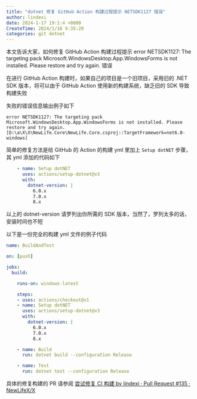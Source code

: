 ```yaml
---
title: "dotnet 修复 GitHub Action 构建过程提示 NETSDK1127 错误"
author: lindexi
date: 2024-1-17 19:1:4 +0800
CreateTime: 2024/1/16 9:35:20
categories: git dotnet
---
```


本文告诉大家，如何修复 GitHub Action 构建过程提示 error NETSDK1127: The targeting pack Microsoft.WindowsDesktop.App.WindowsForms is not installed. Please restore and try again. 错误

<!--more-->


<!-- CreateTime:2024/1/16 9:35:20 -->

<!-- 博客 -->
<!-- 发布 -->

在进行 GitHub Action 构建时，如果自己的项目是一个旧项目，采用旧的 .NET SDK 版本，将可以由于 GitHub Action 使用新的构建系统，缺乏旧的 SDK 导致构建失败

失败的错误信息输出例子如下

```
error NETSDK1127: The targeting pack Microsoft.WindowsDesktop.App.WindowsForms is not installed. Please restore and try again. [D:\a\X\X\NewLife.Core\NewLife.Core.csproj::TargetFramework=net6.0-windows]
```

简单的修复方法是给 GitHub 的 Action 的构建 yml 里加上 `Setup dotNET` 步骤，其 yml 添加的代码如下

```yml
    - name: Setup dotNET
      uses: actions/setup-dotnet@v3
      with:
        dotnet-version: |
          6.0.x
          7.0.x
          8.x
```

以上的 dotnet-version 请罗列出你所需的 SDK 版本，当然了，罗列太多的话，安装时间也不短

以下是一份完全的构建 yml 文件的例子代码

```yml
name: BuildAndTest

on: [push]

jobs:
  build:

    runs-on: windows-latest

    steps:
    - uses: actions/checkout@v1
    - name: Setup dotNET
      uses: actions/setup-dotnet@v3
      with:
        dotnet-version: |
          6.0.x
          7.0.x
          8.x

    - name: Build
      run: dotnet build --configuration Release

    - name: Test
      run: dotnet test --configuration Release
```

具体的修复构建的 PR 请参阅 [尝试修复 CI 构建 by lindexi · Pull Request #135 · NewLifeX/X](https://github.com/NewLifeX/X/pull/135 )
